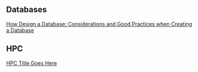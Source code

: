 
## Databases

<p>

[How Design a Database: Considerations and Good Practices when Creating a Database](./databases/how-to-design-a-database.html)

</p>




## HPC

<p>

[HPC Title Goes Here](./hpc/hpc-test-link.html)

</p>